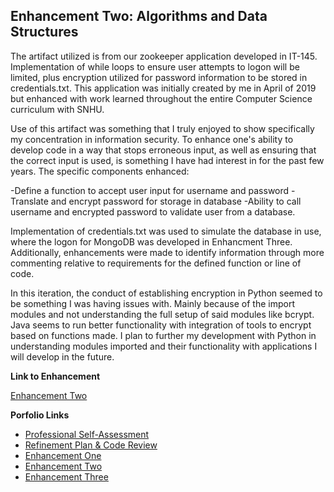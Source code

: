 ## Enhancement Two: Algorithms and Data Structures

The artifact utilized is from our zookeeper application developed in IT-145.  Implementation of while loops to ensure user attempts to logon will be limited, plus encryption utilized for password information to be stored in credentials.txt.  This application was initially created by me in April of 2019 but enhanced with work learned throughout the entire Computer Science curriculum with SNHU.

Use of this artifact was something that I truly enjoyed to show specifically my concentration in information security.  To enhance one's ability to develop code in a way that stops erroneous input, as well as ensuring that the correct input is used, is something I have had interest in for the past few years.  The specific components enhanced:

-Define a function to accept user input for username and password
-Translate and encrypt password for storage in database
-Ability to call username and encrypted password to validate user from a database.

Implementation of credentials.txt was used to simulate the database in use, where the logon for MongoDB was developed in Enhancment Three.  Additionally, enhancements were made to identify information through more commenting relative to requirements for the defined function or line of code.

In this iteration, the conduct of establishing encryption in Python seemed to be something I was having issues with.  Mainly because of the import modules and not understanding the full setup of said modules like bcrypt.  Java seems to run better functionality with integration of tools to encrypt based on functions made.  I plan to further my development with Python in understanding modules imported and their functionality with applications I will develop in the future.


**Link to Enhancement**

[Enhancement Two ](https://mikeariv.github.io/authenticationSystem.java)

**Porfolio Links**<br>
* [Professional Self-Assessment](https://mikeariv.github.io/index.html)<br>
* [Refinement Plan & Code Review](https://mikeariv.github.io/CodeReview.html)<br>
* [Enhancement One](https://mikeariv.github.io/EnhancementOne.html)<br>
* [Enhancement Two](https://mikeariv.github.io/EnhancementTwo.html)<br>
* [Enhancement Three](https://mikeariv.github.io/EnhancementThree.html)
